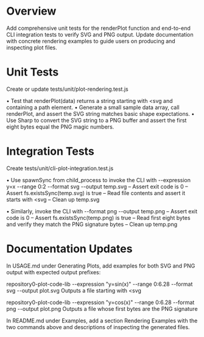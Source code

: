 # Overview

Add comprehensive unit tests for the renderPlot function and end-to-end CLI integration tests to verify SVG and PNG output. Update documentation with concrete rendering examples to guide users on producing and inspecting plot files.

# Unit Tests

Create or update tests/unit/plot-rendering.test.js

• Test that renderPlot(data) returns a string starting with <svg and containing a path element.
• Generate a small sample data array, call renderPlot, and assert the SVG string matches basic shape expectations.
• Use Sharp to convert the SVG string to a PNG buffer and assert the first eight bytes equal the PNG magic numbers.

# Integration Tests

Create tests/unit/cli-plot-integration.test.js

• Use spawnSync from child_process to invoke the CLI with --expression y=x --range 0:2 --format svg --output temp.svg
  – Assert exit code is 0
  – Assert fs.existsSync(temp.svg) is true
  – Read file contents and assert it starts with <svg
  – Clean up temp.svg

• Similarly, invoke the CLI with --format png --output temp.png
  – Assert exit code is 0
  – Assert fs.existsSync(temp.png) is true
  – Read first eight bytes and verify they match the PNG signature bytes
  – Clean up temp.png

# Documentation Updates

In USAGE.md under Generating Plots, add examples for both SVG and PNG output with expected output prefixes:

repository0-plot-code-lib --expression "y=sin(x)" --range 0:6.28 --format svg --output plot.svg
Outputs a file starting with <svg

repository0-plot-code-lib --expression "y=cos(x)" --range 0:6.28 --format png --output plot.png
Outputs a file whose first bytes are the PNG signature

In README.md under Examples, add a section Rendering Examples with the two commands above and descriptions of inspecting the generated files.